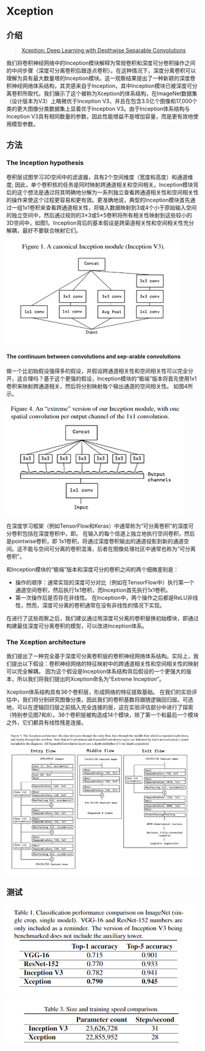 # Xception

## 介绍

> [Xception: Deep Learning with Depthwise Separable Convolutions](https://www.baidu.com/link?url=LXVqg4iAvDm3N36pK0w5nfJmb59T-85tuTk2JWTu8WEgiHvmSaX9HjsZc1OA77Sd&wd=&eqid=ea21ca210002d7cf000000065ca042b9)

我们将卷积神经网络中的Inception模块解释为常规卷积和深度可分卷积操作之间的中间步骤（深度可分离卷积后跟逐点卷积）。在这种情况下，深度分离卷积可以理解为具有最大数量塔的Inception模块。这一观察结果提出了一种新颖的深度卷积神经网络体系结构，其灵感来自于Inception，其中Inception模块已被深度可分离卷积所取代。我们展示了这个被称为Xception的体系结构，在ImageNet数据集（设计版本为V3）上略微优于Inception V3，并且在包含3.5亿个图像和17,000个类的更大图像分类数据集上显着优于Inception V3。由于Inception体系结构与Inception V3具有相同数量的参数，因此性能增益不是增加容量，而是更有效地使用模型参数。

## 方法

### The Inception hypothesis

卷积层试图学习3D空间中的滤波器，具有2个空间维度（宽度和高度）和通道维度; 因此，单个卷积核的任务是同时映射跨通道相关和空间相关。Inception模块背后的这个想法是通过将其明确地分解为一系列独立查看跨通道相关性和空间相关性的操作来使这个过程更容易和更有效。更准确地说，典型的Inception模块首先通过一组1x1卷积来查看跨通道相关性，将输入数据映射到3或4个小于原始输入空间的独立空间中，然后通过规则的3×3或5×5卷积将所有相关性映射到这些较小的3D空间中，如图1。Inception背后的基本假设是跨渠道相关性和空间相关性充分解耦，最好不要联合映射它们。

![](../../.gitbook/assets/image%20%2847%29.png)

#### The continuum between convolutions and sep-arable convolutions

做一个比初始假设强得多的假设，并假设跨通道相关性和空间相关性可以完全分开，这合理吗？基于这个更强的假设，Inception模块的“极端”版本将首先使用1x1卷积来映射跨通道相关，然后将分别映射每个输出通道的空间相关性。 如图4所示。

![](../../.gitbook/assets/image%20%28187%29.png)

在深度学习框架（例如TensorFlow和Keras）中通常称为“可分离卷积”的深度可分卷积包括在深度卷积中，即。 在输入的每个信道上独立地执行空间卷积，然后是pointwise卷积，即 1x1卷积，将通过深度卷积输出的通道投影到新的通道空间。这不能与空间可分离的卷积混淆，后者在图像处理社区中通常也称为“可分离卷积”。

和Inception模块的“极端”版本和深度可分的卷积之间的两个细微差别是：

* 操作的顺序：通常实现的深度可分对比（例如在TensorFlow中）执行第一个通道空间卷积，然后执行1x1卷积，而Inception首先执行1x1卷积。
* 第一次操作后是否存在非线性。 在Inception中，两个操作之后都是ReLU非线性，然而，深度可分离的卷积通常在没有非线性的情况下实现。

在进行了这些观察之后，我们建议通过用深度可分离的卷积替换初始模块，即通过构建最佳深度可分离卷积的模型，可以改进Inception体系。

### The Xception architecture

我们提出了一种完全基于深度可分离卷积层的卷积神经网络体系结构。实际上，我们提出以下假设：卷积神经网络的特征映射中的跨通道相关性和空间相关性的映射可以完全解耦。 因为这个假设是Inception体系结构背后假设的一个更强大的版本，所以我们将我们提出的Xception命名为“Extreme Inception”。

Xception体系结构具有36个卷积层，形成网络的特征提取基础。 在我们的实验评估中，我们将分别研究图像分类，因此我们的卷积基数将跟随逻辑回归层。可选地，可以在逻辑回归层之前插入完全连接的层，这在实验评估部分中进行了探索（特别参见图7和8）。36个卷积层被构造成14个模块，除了第一个和最后一个模块之外，它们都具有线性残差连接。

![](../../.gitbook/assets/image%20%2833%29.png)

## 测试

![](../../.gitbook/assets/image%20%2827%29.png)

![](../../.gitbook/assets/image%20%28118%29.png)

